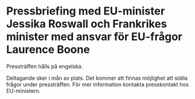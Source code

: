 # Pressbriefing med EU-minister Jessika Roswall och Frankrikes minister med ansvar för EU-frågor Laurence Boone

Pressträffen hålls på engelska.

Deltagande sker i mån av plats. Det kommer att finnas möjlighet att ställa frågor under pressträffen. För mer information kontakta presskontakt hos EU\-ministern.
